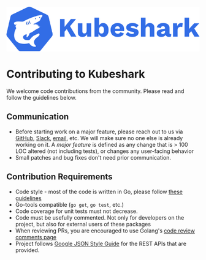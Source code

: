 ![Kubeshark: The API Traffic Viewer for Kubernetes](https://raw.githubusercontent.com/kubeshark/assets/master/svg/kubeshark-logo.svg)

# Contributing to Kubeshark

We welcome code contributions from the community.
Please read and follow the guidelines below.

## Communication

* Before starting work on a major feature, please reach out to us via [GitHub](https://github.com/kubeshark/kubeshark), [Slack](https://join.slack.com/share/zt-u6bbs3pg-X1zhQOXOH0yEoqILgH~csw), [email](mailto:kubeshark@up9.com), etc. We will make sure no one else is already working on it. A _major feature_ is defined as any change that is > 100 LOC altered (not including tests), or changes any user-facing behavior
* Small patches and bug fixes don't need prior communication.

## Contribution Requirements

* Code style - most of the code is written in Go, please follow [these guidelines](https://golang.org/doc/effective_go)
* Go-tools compatible (`go get`, `go test`, etc.)
* Code coverage for unit tests must not decrease.
* Code must be usefully commented. Not only for developers on the project, but also for external users of these packages
* When reviewing PRs, you are encouraged to use Golang's [code review comments page](https://github.com/golang/go/wiki/CodeReviewComments)
* Project follows [Google JSON Style Guide](https://google.github.io/styleguide/jsoncstyleguide.xml) for the REST APIs that are provided.
